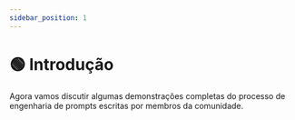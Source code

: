 ```yaml
---
sidebar_position: 1
---
```


# 🟢 Introdução

Agora vamos discutir algumas demonstrações completas do processo de engenharia de prompts escritas por membros da comunidade.